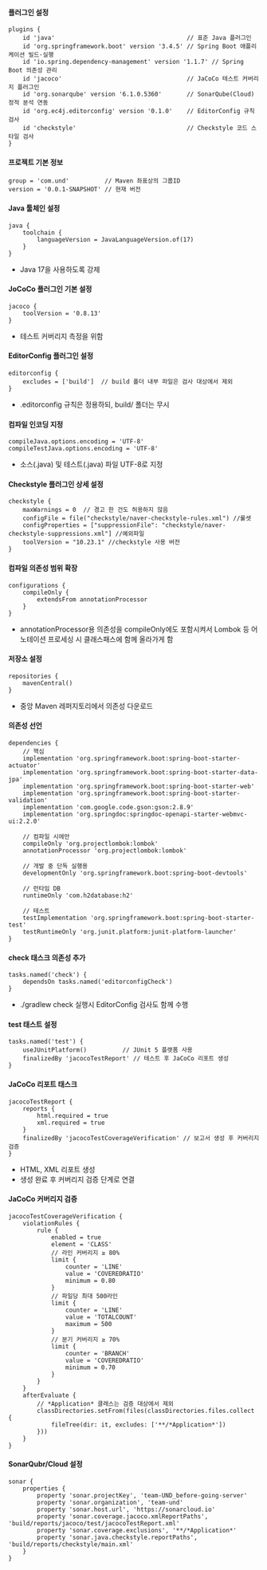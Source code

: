 #### 플러그인 설정
```
plugins {
	id 'java'                                     // 표준 Java 플러그인
	id 'org.springframework.boot' version '3.4.5' // Spring Boot 애플리케이션 빌드·실행
	id 'io.spring.dependency-management' version '1.1.7' // Spring Boot 의존성 관리
	id 'jacoco'                                   // JaCoCo 테스트 커버리지 플러그인
	id 'org.sonarqube' version '6.1.0.5360'       // SonarQube(Cloud) 정적 분석 연동
	id 'org.ec4j.editorconfig' version '0.1.0'    // EditorConfig 규칙 검사
	id 'checkstyle'                               // Checkstyle 코드 스타일 검사
}

```

#### 프로젝트 기본 정보
```
group = 'com.und'          // Maven 좌표상의 그룹ID
version = '0.0.1-SNAPSHOT' // 현재 버전
```

#### Java 툴체인 설정
```
java {
	toolchain {
		languageVersion = JavaLanguageVersion.of(17) 
	}
}
```
- Java 17을 사용하도록 강제

#### JoCoCo 플러그인 기본 설정
```
jacoco {
	toolVersion = '0.8.13'
}
```
- 테스트 커버리지 측정을 위함

#### EditorConfig 플러그인 설정
```
editorconfig {
	excludes = ['build']  // build 폴더 내부 파일은 검사 대상에서 제외
}
```
- .editorconfig 규칙은 정용하되, build/ 폴더는 무시

#### 컴파일 인코딩 지정
```
compileJava.options.encoding = 'UTF-8'
compileTestJava.options.encoding = 'UTF-8'
```
- 소스(.java) 및 테스트(.java) 파일 UTF-8로 지정

#### Checkstyle 플러그인 상세 설정
```
checkstyle {
	maxWarnings = 0  // 경고 한 건도 허용하지 않음
	configFile = file("checkstyle/naver-checkstyle-rules.xml") //룰셋
	configProperties = ["suppressionFile": "checkstyle/naver-checkstyle-suppressions.xml"] //예외파일
	toolVersion = "10.23.1" //checkstyle 사용 버전
}
```

#### 컴파일 의존성 범위 확장
```
configurations {
	compileOnly {
		extendsFrom annotationProcessor
	}
}
```
- annotationProcessor용 의존성을 compileOnly에도 포함시켜서 Lombok 등 어노테이션 프로세싱 시 클래스패스에 함께 올라가게 함

#### 저장소 설정
```
repositories {
	mavenCentral()
}
```
- 중앙 Maven 레퍼지토리에서 의존성 다운로드

#### 의존성 선언
```
dependencies {
	// 핵심
	implementation 'org.springframework.boot:spring-boot-starter-actuator'
	implementation 'org.springframework.boot:spring-boot-starter-data-jpa'
	implementation 'org.springframework.boot:spring-boot-starter-web'
	implementation 'org.springframework.boot:spring-boot-starter-validation'
	implementation 'com.google.code.gson:gson:2.8.9'
	implementation 'org.springdoc:springdoc-openapi-starter-webmvc-ui:2.2.0'

	// 컴파일 시에만
	compileOnly 'org.projectlombok:lombok'
	annotationProcessor 'org.projectlombok:lombok'

	// 개발 중 단독 실행용
	developmentOnly 'org.springframework.boot:spring-boot-devtools'

	// 런타임 DB
	runtimeOnly 'com.h2database:h2'

	// 테스트
	testImplementation 'org.springframework.boot:spring-boot-starter-test'
	testRuntimeOnly 'org.junit.platform:junit-platform-launcher'
}
```

#### check 태스크 의존성 추가
```
tasks.named('check') {
	dependsOn tasks.named('editorconfigCheck')
}
```
- ./gradlew check 실행시 EditorConfig 검사도 함께 수행

#### test 태스트 설정
```
tasks.named('test') {
	useJUnitPlatform()          // JUnit 5 플랫폼 사용
	finalizedBy 'jacocoTestReport' // 테스트 후 JaCoCo 리포트 생성
}
```

#### JaCoCo 리포트 태스크
```
jacocoTestReport {
    reports {
        html.required = true
        xml.required = true
    }
    finalizedBy 'jacocoTestCoverageVerification' // 보고서 생성 후 커버리지 검증
}
```
- HTML, XML 리포트 생성
- 생성 완료 후 커버리지 검증 단계로 연결

#### JaCoCo 커버리지 검증
```
jacocoTestCoverageVerification {
	violationRules {
		rule {
			enabled = true
			element = 'CLASS'
			// 라인 커버리지 ≥ 80%
			limit {
				counter = 'LINE'
				value = 'COVEREDRATIO'
				minimum = 0.80
			}
			// 파일당 최대 500라인
			limit {
				counter = 'LINE'
				value = 'TOTALCOUNT'
				maximum = 500
			}
			// 분기 커버리지 ≥ 70%
			limit {
				counter = 'BRANCH'
				value = 'COVEREDRATIO'
				minimum = 0.70
			}
		}
	}
	afterEvaluate {
		// *Application* 클래스는 검증 대상에서 제외
		classDirectories.setFrom(files(classDirectories.files.collect {
			fileTree(dir: it, excludes: ['**/*Application*'])
		}))
	}
}
```

#### SonarQubr/Cloud 설정
```
sonar {
	properties {
		property 'sonar.projectKey', 'team-UND_before-going-server'
		property 'sonar.organization', 'team-und'
		property 'sonar.host.url', 'https://sonarcloud.io'
		property 'sonar.coverage.jacoco.xmlReportPaths', 'build/reports/jacoco/test/jacocoTestReport.xml'
		property 'sonar.coverage.exclusions', '**/*Application*'
		property 'sonar.java.checkstyle.reportPaths', 'build/reports/checkstyle/main.xml'
	}
}
```
